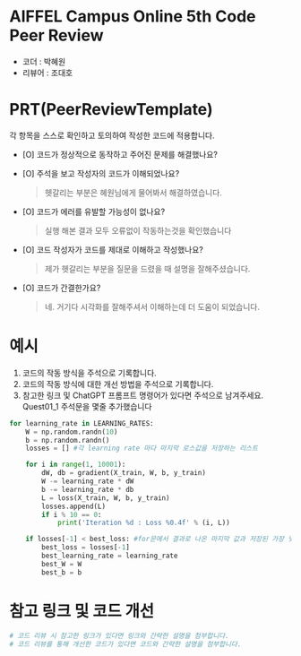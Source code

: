 # AIFFEL Campus Online 5th Code Peer Review
- 코더 : 박혜원
- 리뷰어 : 조대호


# PRT(PeerReviewTemplate)
각 항목을 스스로 확인하고 토의하여 작성한 코드에 적용합니다.

- [O] 코드가 정상적으로 동작하고 주어진 문제를 해결했나요?

- [O] 주석을 보고 작성자의 코드가 이해되었나요?
  > 헷갈리는 부분은 혜원님에게 물어봐서 해결하였습니다.
- [O] 코드가 에러를 유발할 가능성이 없나요?
  > 실행 해본 결과 모두 오류없이 작동하는것을 확인했습니다
- [O] 코드 작성자가 코드를 제대로 이해하고 작성했나요?
  > 제가 헷갈리는 부분을 질문을 드렸을 때 설명을 잘해주셨습니다.
- [O] 코드가 간결한가요?
  > 네. 거기다 시각화를 잘해주셔서 이해하는데 더 도움이 되었습니다.

# 예시
1. 코드의 작동 방식을 주석으로 기록합니다.
2. 코드의 작동 방식에 대한 개선 방법을 주석으로 기록합니다.
3. 참고한 링크 및 ChatGPT 프롬프트 명령어가 있다면 주석으로 남겨주세요.
Quest01_1 주석문을 몇줄 추가했습니다
```python
for learning_rate in LEARNING_RATES:
    W = np.random.randn(10)
    b = np.random.randn()
    losses = [] #각 learning rate 마다 마지막 로스값을 저장하는 리스트

    for i in range(1, 10001):
        dW, db = gradient(X_train, W, b, y_train)
        W -= learning_rate * dW
        b -= learning_rate * db
        L = loss(X_train, W, b, y_train)
        losses.append(L)
        if i % 10 == 0:
            print('Iteration %d : Loss %0.4f' % (i, L))

    if losses[-1] < best_loss: #for문에서 결과로 나온 마지막 값과 저장된 가장 낮은 로스값 비교
        best_loss = losses[-1]
        best_learning_rate = learning_rate
        best_W = W
        best_b = b
```

# 참고 링크 및 코드 개선
```python
# 코드 리뷰 시 참고한 링크가 있다면 링크와 간략한 설명을 첨부합니다.
# 코드 리뷰를 통해 개선한 코드가 있다면 코드와 간략한 설명을 첨부합니다.
```


